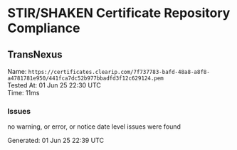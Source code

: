 # STIR/SHAKEN Certificate Repository Compliance

## TransNexus

Name: `https://certificates.clearip.com/7f737783-bafd-48a8-a8f8-a4781781e950/441fca7dc52b977bbadfd3f12c629124.pem`\
Tested At: 01 Jun 25 22:30 UTC\
Time: 11ms

### Issues

no warning, or error, or notice date level issues were found

Generated: 01 Jun 25 22:39 UTC